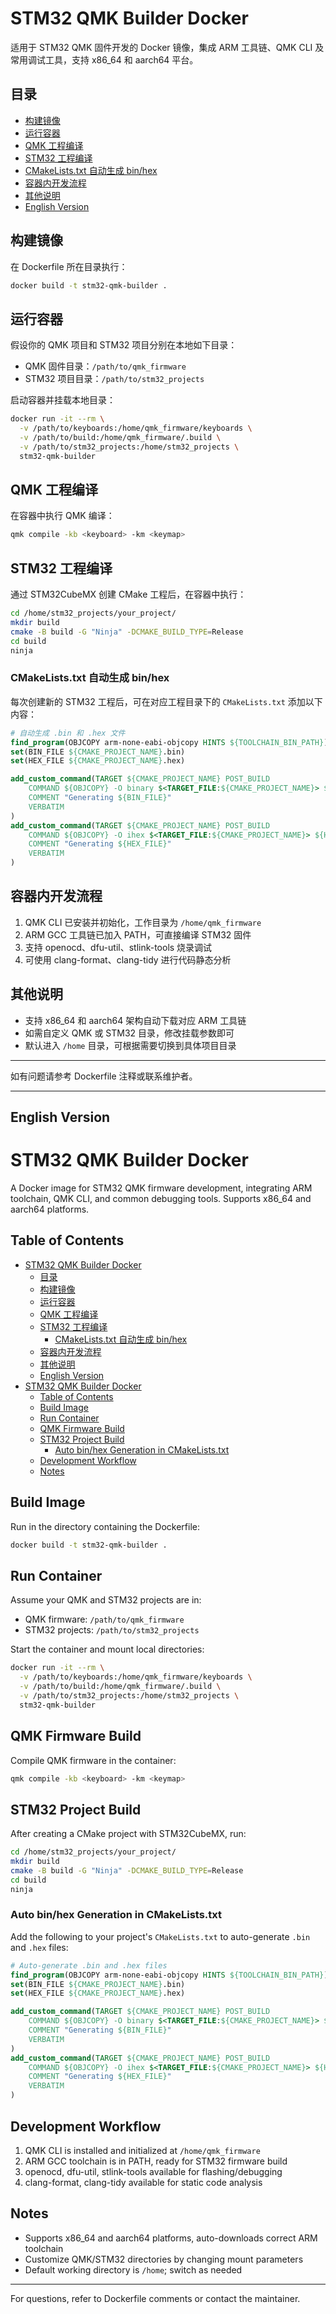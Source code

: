 # STM32 QMK Builder Docker

适用于 STM32 QMK 固件开发的 Docker 镜像，集成 ARM 工具链、QMK CLI 及常用调试工具，支持 x86_64 和 aarch64 平台。

## 目录
- [构建镜像](#构建镜像)
- [运行容器](#运行容器)
- [QMK 工程编译](#qmk-工程编译)
- [STM32 工程编译](#stm32-工程编译)
- [CMakeLists.txt 自动生成 bin/hex](#cmakelists.txt-自动生成-binhex)
- [容器内开发流程](#容器内开发流程)
- [其他说明](#其他说明)
- [English Version](#english-version)

## 构建镜像

在 Dockerfile 所在目录执行：

```sh
docker build -t stm32-qmk-builder .
```

## 运行容器

假设你的 QMK 项目和 STM32 项目分别在本地如下目录：

- QMK 固件目录：`/path/to/qmk_firmware`
- STM32 项目目录：`/path/to/stm32_projects`

启动容器并挂载本地目录：

```sh
docker run -it --rm \
  -v /path/to/keyboards:/home/qmk_firmware/keyboards \
  -v /path/to/build:/home/qmk_firmware/.build \
  -v /path/to/stm32_projects:/home/stm32_projects \
  stm32-qmk-builder
```

## QMK 工程编译

在容器中执行 QMK 编译：

```sh
qmk compile -kb <keyboard> -km <keymap>
```

## STM32 工程编译

通过 STM32CubeMX 创建 CMake 工程后，在容器中执行：

```sh
cd /home/stm32_projects/your_project/
mkdir build
cmake -B build -G "Ninja" -DCMAKE_BUILD_TYPE=Release
cd build
ninja
```

### CMakeLists.txt 自动生成 bin/hex

每次创建新的 STM32 工程后，可在对应工程目录下的 `CMakeLists.txt` 添加以下内容：

```cmake
# 自动生成 .bin 和 .hex 文件
find_program(OBJCOPY arm-none-eabi-objcopy HINTS ${TOOLCHAIN_BIN_PATH})
set(BIN_FILE ${CMAKE_PROJECT_NAME}.bin)
set(HEX_FILE ${CMAKE_PROJECT_NAME}.hex)

add_custom_command(TARGET ${CMAKE_PROJECT_NAME} POST_BUILD
    COMMAND ${OBJCOPY} -O binary $<TARGET_FILE:${CMAKE_PROJECT_NAME}> ${BIN_FILE}
    COMMENT "Generating ${BIN_FILE}"
    VERBATIM
)
add_custom_command(TARGET ${CMAKE_PROJECT_NAME} POST_BUILD
    COMMAND ${OBJCOPY} -O ihex $<TARGET_FILE:${CMAKE_PROJECT_NAME}> ${HEX_FILE}
    COMMENT "Generating ${HEX_FILE}"
    VERBATIM
)
```

## 容器内开发流程

1. QMK CLI 已安装并初始化，工作目录为 `/home/qmk_firmware`
2. ARM GCC 工具链已加入 PATH，可直接编译 STM32 固件
3. 支持 openocd、dfu-util、stlink-tools 烧录调试
4. 可使用 clang-format、clang-tidy 进行代码静态分析

## 其他说明

- 支持 x86_64 和 aarch64 架构自动下载对应 ARM 工具链
- 如需自定义 QMK 或 STM32 目录，修改挂载参数即可
- 默认进入 `/home` 目录，可根据需要切换到具体项目目录

---

如有问题请参考 Dockerfile 注释或联系维护者。

---

## English Version

# STM32 QMK Builder Docker

A Docker image for STM32 QMK firmware development, integrating ARM toolchain, QMK CLI, and common debugging tools. Supports x86_64 and aarch64 platforms.

## Table of Contents
- [STM32 QMK Builder Docker](#stm32-qmk-builder-docker)
  - [目录](#目录)
  - [构建镜像](#构建镜像)
  - [运行容器](#运行容器)
  - [QMK 工程编译](#qmk-工程编译)
  - [STM32 工程编译](#stm32-工程编译)
    - [CMakeLists.txt 自动生成 bin/hex](#cmakeliststxt-自动生成-binhex)
  - [容器内开发流程](#容器内开发流程)
  - [其他说明](#其他说明)
  - [English Version](#english-version)
- [STM32 QMK Builder Docker](#stm32-qmk-builder-docker-1)
  - [Table of Contents](#table-of-contents)
  - [Build Image](#build-image)
  - [Run Container](#run-container)
  - [QMK Firmware Build](#qmk-firmware-build)
  - [STM32 Project Build](#stm32-project-build)
    - [Auto bin/hex Generation in CMakeLists.txt](#auto-binhex-generation-in-cmakeliststxt)
  - [Development Workflow](#development-workflow)
  - [Notes](#notes)

## Build Image

Run in the directory containing the Dockerfile:

```sh
docker build -t stm32-qmk-builder .
```

## Run Container

Assume your QMK and STM32 projects are in:

- QMK firmware: `/path/to/qmk_firmware`
- STM32 projects: `/path/to/stm32_projects`

Start the container and mount local directories:

```sh
docker run -it --rm \
  -v /path/to/keyboards:/home/qmk_firmware/keyboards \
  -v /path/to/build:/home/qmk_firmware/.build \
  -v /path/to/stm32_projects:/home/stm32_projects \
  stm32-qmk-builder
```

## QMK Firmware Build

Compile QMK firmware in the container:

```sh
qmk compile -kb <keyboard> -km <keymap>
```

## STM32 Project Build

After creating a CMake project with STM32CubeMX, run:

```sh
cd /home/stm32_projects/your_project/
mkdir build
cmake -B build -G "Ninja" -DCMAKE_BUILD_TYPE=Release
cd build
ninja
```

### Auto bin/hex Generation in CMakeLists.txt

Add the following to your project's `CMakeLists.txt` to auto-generate `.bin` and `.hex` files:

```cmake
# Auto-generate .bin and .hex files
find_program(OBJCOPY arm-none-eabi-objcopy HINTS ${TOOLCHAIN_BIN_PATH})
set(BIN_FILE ${CMAKE_PROJECT_NAME}.bin)
set(HEX_FILE ${CMAKE_PROJECT_NAME}.hex)

add_custom_command(TARGET ${CMAKE_PROJECT_NAME} POST_BUILD
    COMMAND ${OBJCOPY} -O binary $<TARGET_FILE:${CMAKE_PROJECT_NAME}> ${BIN_FILE}
    COMMENT "Generating ${BIN_FILE}"
    VERBATIM
)
add_custom_command(TARGET ${CMAKE_PROJECT_NAME} POST_BUILD
    COMMAND ${OBJCOPY} -O ihex $<TARGET_FILE:${CMAKE_PROJECT_NAME}> ${HEX_FILE}
    COMMENT "Generating ${HEX_FILE}"
    VERBATIM
)
```

## Development Workflow

1. QMK CLI is installed and initialized at `/home/qmk_firmware`
2. ARM GCC toolchain is in PATH, ready for STM32 firmware build
3. openocd, dfu-util, stlink-tools available for flashing/debugging
4. clang-format, clang-tidy available for static code analysis

## Notes

- Supports x86_64 and aarch64 platforms, auto-downloads correct ARM toolchain
- Customize QMK/STM32 directories by changing mount parameters
- Default working directory is `/home`; switch as needed

---

For questions, refer to Dockerfile comments or contact the maintainer.